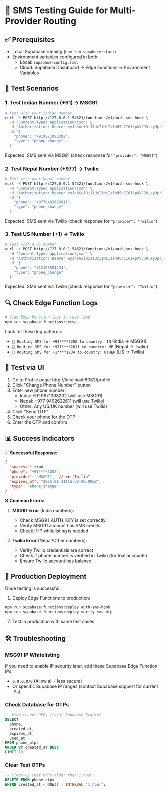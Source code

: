 # 📱 SMS Testing Guide for Multi-Provider Routing

## ✅ Prerequisites
- Local Supabase running (`npm run supabase:start`)
- Environment variables configured in both:
  - Local: `supabase/config.toml`
  - Cloud: Supabase Dashboard → Edge Functions → Environment Variables

## 🧪 Test Scenarios

### 1. **Test Indian Number (+91) → MSG91**
```bash
# Test with your Indian number
curl -X POST http://127.0.0.1:54321/functions/v1/auth-sms-hook \
  -H "Content-Type: application/json" \
  -H "Authorization: Bearer eyJhbGciOiJIUzI1NiIsInR5cCI6IkpXVCJ9.eyJpc3MiOiJzdXBhYmFzZS1kZW1vIiwicm9sZSI6ImFub24iLCJleHAiOjE5ODM4MTI5OTZ9.CRXP1A7WOeoJeXxjNni43kdQwgnWNReilDMblYTn_I0" \
  -d '{
    "phone": "+919971093202",
    "type": "phone_change"
  }'
```

Expected: SMS sent via MSG91 (check response for `"provider": "MSG91"`)

### 2. **Test Nepal Number (+977) → Twilio**
```bash
# Test with your Nepal number
curl -X POST http://127.0.0.1:54321/functions/v1/auth-sms-hook \
  -H "Content-Type: application/json" \
  -H "Authorization: Bearer eyJhbGciOiJIUzI1NiIsInR5cCI6IkpXVCJ9.eyJpc3MiOiJzdXBhYmFzZS1kZW1vIiwicm9sZSI6ImFub24iLCJleHAiOjE5ODM4MTI5OTZ9.CRXP1A7WOeoJeXxjNni43kdQwgnWNReilDMblYTn_I0" \
  -d '{
    "phone": "+9779492622611",
    "type": "phone_change"
  }'
```

Expected: SMS sent via Twilio (check response for `"provider": "Twilio"`)

### 3. **Test US Number (+1) → Twilio**
```bash
# Test with a US number
curl -X POST http://127.0.0.1:54321/functions/v1/auth-sms-hook \
  -H "Content-Type: application/json" \
  -H "Authorization: Bearer eyJhbGciOiJIUzI1NiIsInR5cCI6IkpXVCJ9.eyJpc3MiOiJzdXBhYmFzZS1kZW1vIiwicm9sZSI6ImFub24iLCJleHAiOjE5ODM4MTI5OTZ9.CRXP1A7WOeoJeXxjNni43kdQwgnWNReilDMblYTn_I0" \
  -d '{
    "phone": "+12125551234",
    "type": "phone_change"
  }'
```

Expected: SMS sent via Twilio (check response for `"provider": "Twilio"`)

## 🔍 Check Edge Function Logs

```bash
# View Edge Function logs in real-time
npm run supabase:functions:serve
```

Look for these log patterns:
- `📱 Routing SMS for +91****3202 to country: IN` (India → MSG91)
- `📱 Routing SMS for +977****2611 to country: NP` (Nepal → Twilio)
- `📱 Routing SMS for +1****1234 to country: OTHER` (US → Twilio)

## 🎯 Test via UI

1. Go to Profile page: http://localhost:8082/profile
2. Click "Change Phone Number" button
3. Enter new phone number:
   - India: +91 9971093202 (will use MSG91)
   - Nepal: +977 9492622611 (will use Twilio)
   - Other: Any US/UK number (will use Twilio)
4. Click "Send OTP"
5. Check your phone for the OTP
6. Enter the OTP and confirm

## 📊 Success Indicators

✅ **Successful Response:**
```json
{
  "success": true,
  "phone": "+91****3202",
  "provider": "MSG91",  // or "Twilio"
  "expires_at": "2025-01-31T15:30:00.000Z",
  "type": "phone_change"
}
```

❌ **Common Errors:**

1. **MSG91 Error** (India numbers):
   - Check MSG91_AUTH_KEY is set correctly
   - Verify MSG91 account has SMS credits
   - Check if IP whitelisting is needed

2. **Twilio Error** (Nepal/Other numbers):
   - Verify Twilio credentials are correct
   - Check if phone number is verified in Twilio (for trial accounts)
   - Ensure Twilio account has balance

## 🚀 Production Deployment

Once testing is successful:

1. Deploy Edge Functions to production:
```bash
npm run supabase:functions:deploy auth-sms-hook
npm run supabase:functions:deploy verify-sms-otp
```

2. Test in production with same test cases

## 🛠️ Troubleshooting

### MSG91 IP Whitelisting
If you need to enable IP security later, add these Supabase Edge Function IPs:
- `0.0.0.0/0` (Allow all - less secure)
- Or specific Supabase IP ranges (contact Supabase support for current IPs)

### Check Database for OTPs
```sql
-- View recent OTPs (local Supabase Studio)
SELECT 
  phone,
  created_at,
  expires_at,
  used_at
FROM phone_otps
ORDER BY created_at DESC
LIMIT 10;
```

### Clear Test OTPs
```sql
-- Clean up test OTPs older than 1 hour
DELETE FROM phone_otps 
WHERE created_at < NOW() - INTERVAL '1 hour';
```